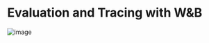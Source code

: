 
# Evaluation and Tracing with W&B
![image](https://github.com/Jeevan672/Eval_with_wandbd/assets/88030873/52a094c8-dc64-4bdf-b954-2e0ad5514a04)
